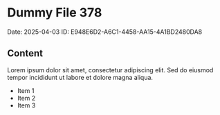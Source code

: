 # Dummy File 378

Date: 2025-04-03
ID: E948E6D2-A6C1-4458-AA15-4A1BD2480DA8

## Content

Lorem ipsum dolor sit amet, consectetur adipiscing elit.
Sed do eiusmod tempor incididunt ut labore et dolore magna aliqua.

* Item 1
* Item 2
* Item 3
